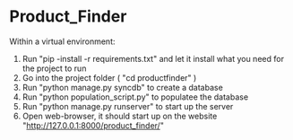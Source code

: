 Product_Finder
==============
Within a virtual environment:
1. Run "pip -install -r requirements.txt" and let it install what you need for the project to run
2. Go into the project folder ( "cd productfinder" )
3. Run "python manage.py syncdb" to create a database
4. Run "python population_script.py" to populatee the database
5. Run "python manage.py runserver" to start up the server
6. Open web-browser, it should start up on the website "http://127.0.0.1:8000/product_finder/"